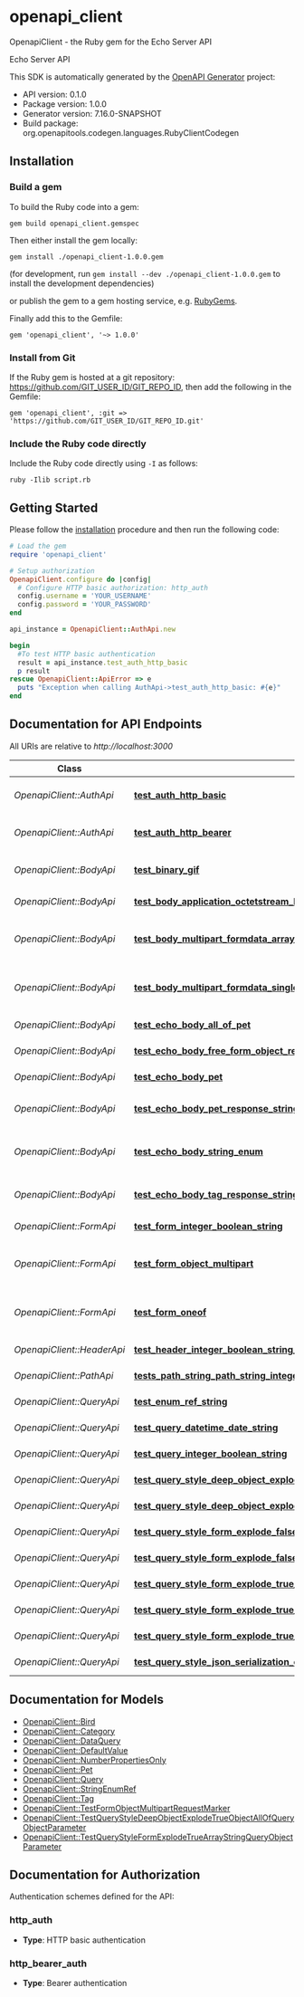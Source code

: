 # openapi_client

OpenapiClient - the Ruby gem for the Echo Server API

Echo Server API

This SDK is automatically generated by the [OpenAPI Generator](https://openapi-generator.tech) project:

- API version: 0.1.0
- Package version: 1.0.0
- Generator version: 7.16.0-SNAPSHOT
- Build package: org.openapitools.codegen.languages.RubyClientCodegen

## Installation

### Build a gem

To build the Ruby code into a gem:

```shell
gem build openapi_client.gemspec
```

Then either install the gem locally:

```shell
gem install ./openapi_client-1.0.0.gem
```

(for development, run `gem install --dev ./openapi_client-1.0.0.gem` to install the development dependencies)

or publish the gem to a gem hosting service, e.g. [RubyGems](https://rubygems.org/).

Finally add this to the Gemfile:

    gem 'openapi_client', '~> 1.0.0'

### Install from Git

If the Ruby gem is hosted at a git repository: https://github.com/GIT_USER_ID/GIT_REPO_ID, then add the following in the Gemfile:

    gem 'openapi_client', :git => 'https://github.com/GIT_USER_ID/GIT_REPO_ID.git'

### Include the Ruby code directly

Include the Ruby code directly using `-I` as follows:

```shell
ruby -Ilib script.rb
```

## Getting Started

Please follow the [installation](#installation) procedure and then run the following code:

```ruby
# Load the gem
require 'openapi_client'

# Setup authorization
OpenapiClient.configure do |config|
  # Configure HTTP basic authorization: http_auth
  config.username = 'YOUR_USERNAME'
  config.password = 'YOUR_PASSWORD'
end

api_instance = OpenapiClient::AuthApi.new

begin
  #To test HTTP basic authentication
  result = api_instance.test_auth_http_basic
  p result
rescue OpenapiClient::ApiError => e
  puts "Exception when calling AuthApi->test_auth_http_basic: #{e}"
end

```

## Documentation for API Endpoints

All URIs are relative to *http://localhost:3000*

Class | Method | HTTP request | Description
------------ | ------------- | ------------- | -------------
*OpenapiClient::AuthApi* | [**test_auth_http_basic**](docs/AuthApi.md#test_auth_http_basic) | **POST** /auth/http/basic | To test HTTP basic authentication
*OpenapiClient::AuthApi* | [**test_auth_http_bearer**](docs/AuthApi.md#test_auth_http_bearer) | **POST** /auth/http/bearer | To test HTTP bearer authentication
*OpenapiClient::BodyApi* | [**test_binary_gif**](docs/BodyApi.md#test_binary_gif) | **POST** /binary/gif | Test binary (gif) response body
*OpenapiClient::BodyApi* | [**test_body_application_octetstream_binary**](docs/BodyApi.md#test_body_application_octetstream_binary) | **POST** /body/application/octetstream/binary | Test body parameter(s)
*OpenapiClient::BodyApi* | [**test_body_multipart_formdata_array_of_binary**](docs/BodyApi.md#test_body_multipart_formdata_array_of_binary) | **POST** /body/application/octetstream/array_of_binary | Test array of binary in multipart mime
*OpenapiClient::BodyApi* | [**test_body_multipart_formdata_single_binary**](docs/BodyApi.md#test_body_multipart_formdata_single_binary) | **POST** /body/application/octetstream/single_binary | Test single binary in multipart mime
*OpenapiClient::BodyApi* | [**test_echo_body_all_of_pet**](docs/BodyApi.md#test_echo_body_all_of_pet) | **POST** /echo/body/allOf/Pet | Test body parameter(s)
*OpenapiClient::BodyApi* | [**test_echo_body_free_form_object_response_string**](docs/BodyApi.md#test_echo_body_free_form_object_response_string) | **POST** /echo/body/FreeFormObject/response_string | Test free form object
*OpenapiClient::BodyApi* | [**test_echo_body_pet**](docs/BodyApi.md#test_echo_body_pet) | **POST** /echo/body/Pet | Test body parameter(s)
*OpenapiClient::BodyApi* | [**test_echo_body_pet_response_string**](docs/BodyApi.md#test_echo_body_pet_response_string) | **POST** /echo/body/Pet/response_string | Test empty response body
*OpenapiClient::BodyApi* | [**test_echo_body_string_enum**](docs/BodyApi.md#test_echo_body_string_enum) | **POST** /echo/body/string_enum | Test string enum response body
*OpenapiClient::BodyApi* | [**test_echo_body_tag_response_string**](docs/BodyApi.md#test_echo_body_tag_response_string) | **POST** /echo/body/Tag/response_string | Test empty json (request body)
*OpenapiClient::FormApi* | [**test_form_integer_boolean_string**](docs/FormApi.md#test_form_integer_boolean_string) | **POST** /form/integer/boolean/string | Test form parameter(s)
*OpenapiClient::FormApi* | [**test_form_object_multipart**](docs/FormApi.md#test_form_object_multipart) | **POST** /form/object/multipart | Test form parameter(s) for multipart schema
*OpenapiClient::FormApi* | [**test_form_oneof**](docs/FormApi.md#test_form_oneof) | **POST** /form/oneof | Test form parameter(s) for oneOf schema
*OpenapiClient::HeaderApi* | [**test_header_integer_boolean_string_enums**](docs/HeaderApi.md#test_header_integer_boolean_string_enums) | **GET** /header/integer/boolean/string/enums | Test header parameter(s)
*OpenapiClient::PathApi* | [**tests_path_string_path_string_integer_path_integer_enum_nonref_string_path_enum_ref_string_path**](docs/PathApi.md#tests_path_string_path_string_integer_path_integer_enum_nonref_string_path_enum_ref_string_path) | **GET** /path/string/{path_string}/integer/{path_integer}/{enum_nonref_string_path}/{enum_ref_string_path} | Test path parameter(s)
*OpenapiClient::QueryApi* | [**test_enum_ref_string**](docs/QueryApi.md#test_enum_ref_string) | **GET** /query/enum_ref_string | Test query parameter(s)
*OpenapiClient::QueryApi* | [**test_query_datetime_date_string**](docs/QueryApi.md#test_query_datetime_date_string) | **GET** /query/datetime/date/string | Test query parameter(s)
*OpenapiClient::QueryApi* | [**test_query_integer_boolean_string**](docs/QueryApi.md#test_query_integer_boolean_string) | **GET** /query/integer/boolean/string | Test query parameter(s)
*OpenapiClient::QueryApi* | [**test_query_style_deep_object_explode_true_object**](docs/QueryApi.md#test_query_style_deep_object_explode_true_object) | **GET** /query/style_deepObject/explode_true/object | Test query parameter(s)
*OpenapiClient::QueryApi* | [**test_query_style_deep_object_explode_true_object_all_of**](docs/QueryApi.md#test_query_style_deep_object_explode_true_object_all_of) | **GET** /query/style_deepObject/explode_true/object/allOf | Test query parameter(s)
*OpenapiClient::QueryApi* | [**test_query_style_form_explode_false_array_integer**](docs/QueryApi.md#test_query_style_form_explode_false_array_integer) | **GET** /query/style_form/explode_false/array_integer | Test query parameter(s)
*OpenapiClient::QueryApi* | [**test_query_style_form_explode_false_array_string**](docs/QueryApi.md#test_query_style_form_explode_false_array_string) | **GET** /query/style_form/explode_false/array_string | Test query parameter(s)
*OpenapiClient::QueryApi* | [**test_query_style_form_explode_true_array_string**](docs/QueryApi.md#test_query_style_form_explode_true_array_string) | **GET** /query/style_form/explode_true/array_string | Test query parameter(s)
*OpenapiClient::QueryApi* | [**test_query_style_form_explode_true_object**](docs/QueryApi.md#test_query_style_form_explode_true_object) | **GET** /query/style_form/explode_true/object | Test query parameter(s)
*OpenapiClient::QueryApi* | [**test_query_style_form_explode_true_object_all_of**](docs/QueryApi.md#test_query_style_form_explode_true_object_all_of) | **GET** /query/style_form/explode_true/object/allOf | Test query parameter(s)
*OpenapiClient::QueryApi* | [**test_query_style_json_serialization_object**](docs/QueryApi.md#test_query_style_json_serialization_object) | **GET** /query/style_jsonSerialization/object | Test query parameter(s)


## Documentation for Models

 - [OpenapiClient::Bird](docs/Bird.md)
 - [OpenapiClient::Category](docs/Category.md)
 - [OpenapiClient::DataQuery](docs/DataQuery.md)
 - [OpenapiClient::DefaultValue](docs/DefaultValue.md)
 - [OpenapiClient::NumberPropertiesOnly](docs/NumberPropertiesOnly.md)
 - [OpenapiClient::Pet](docs/Pet.md)
 - [OpenapiClient::Query](docs/Query.md)
 - [OpenapiClient::StringEnumRef](docs/StringEnumRef.md)
 - [OpenapiClient::Tag](docs/Tag.md)
 - [OpenapiClient::TestFormObjectMultipartRequestMarker](docs/TestFormObjectMultipartRequestMarker.md)
 - [OpenapiClient::TestQueryStyleDeepObjectExplodeTrueObjectAllOfQueryObjectParameter](docs/TestQueryStyleDeepObjectExplodeTrueObjectAllOfQueryObjectParameter.md)
 - [OpenapiClient::TestQueryStyleFormExplodeTrueArrayStringQueryObjectParameter](docs/TestQueryStyleFormExplodeTrueArrayStringQueryObjectParameter.md)


## Documentation for Authorization


Authentication schemes defined for the API:
### http_auth

- **Type**: HTTP basic authentication

### http_bearer_auth

- **Type**: Bearer authentication

